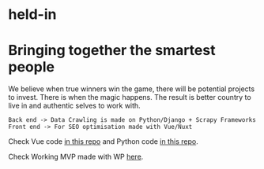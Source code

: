 # held-in
# Bringing together the smartest  people 
We believe when true winners win the game, there will be potential projects to invest. There is when the magic happens. The result is better country to live in and authentic selves to work with.

```
Back end -> Data Crawling is made on Python/Django + Scrapy Frameworks
Front end -> For SEO optimisation made with Vue/Nuxt

```

Check Vue code [in this repo](https://github.com/Khalimovs/datahack2020/)
and Python code [in this repo](https://github.com/Khalimovs/held-in/).

Check Working MVP made with WP [here](https://held-in.uz).
